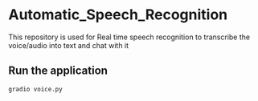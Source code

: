 # Automatic_Speech_Recognition
This repository is used for Real time speech recognition to transcribe the voice/audio into text and chat with it

## Run the application
```
gradio voice.py
```

